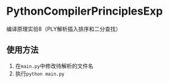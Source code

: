 # PythonCompilerPrinciplesExp
编译原理实验8（PLY解析插入排序和二分查找）

## 使用方法

1. 在`main.py`中修改待解析的文件名
2. 执行`python main.py`